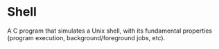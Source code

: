 # Shell
A C program that simulates a Unix shell, with its fundamental properties (program execution, background/foreground jobs, etc).
